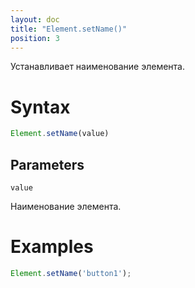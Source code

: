 ```yaml
---
layout: doc
title: "Element.setName()"
position: 3
---
```


Устанавливает наименование элемента.

# Syntax

```js
Element.setName(value)
```

## Parameters

`value`

Наименование элемента.

# Examples

```js
Element.setName('button1');
```
